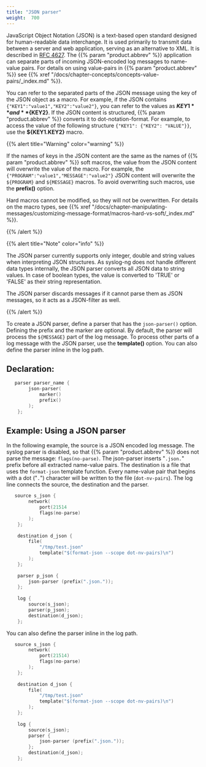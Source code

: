 ```yaml
---
title: "JSON parser"
weight:  700
---
```

<!-- DISCLAIMER: This file is based on the syslog-ng Open Source Edition documentation https://github.com/balabit/syslog-ng-ose-guides/commit/2f4a52ee61d1ea9ad27cb4f3168b95408fddfdf2 and is used under the terms of The syslog-ng Open Source Edition Documentation License. The file has been modified by Axoflow. -->

JavaScript Object Notation (JSON) is a text-based open standard designed for human-readable data interchange. It is used primarily to transmit data between a server and web application, serving as an alternative to XML. It is described in [RFC 4627](https://tools.ietf.org/html/rfc4627). The {{% param "product.abbrev" %}} application can separate parts of incoming JSON-encoded log messages to name-value pairs. For details on using value-pairs in {{% param "product.abbrev" %}} see {{% xref "/docs/chapter-concepts/concepts-value-pairs/_index.md" %}}.

You can refer to the separated parts of the JSON message using the key of the JSON object as a macro. For example, if the JSON contains `{"KEY1":"value1","KEY2":"value2"}`, you can refer to the values as **${KEY1}** and **${KEY2}**. If the JSON content is structured, {{% param "product.abbrev" %}} converts it to dot-notation-format. For example, to access the value of the following structure `{"KEY1": {"KEY2": "VALUE"}}`, use the **${KEY1.KEY2}** macro.

{{% alert title="Warning" color="warning" %}}

If the names of keys in the JSON content are the same as the names of {{% param "product.abbrev" %}} soft macros, the value from the JSON content will overwrite the value of the macro. For example, the `{"PROGRAM":"value1","MESSAGE":"value2"}` JSON content will overwrite the `${PROGRAM}` and `${MESSAGE}` macros. To avoid overwriting such macros, use the **prefix()** option.

Hard macros cannot be modified, so they will not be overwritten. For details on the macro types, see {{% xref "/docs/chapter-manipulating-messages/customizing-message-format/macros-hard-vs-soft/_index.md" %}}.

{{% /alert %}}

{{% alert title="Note" color="info" %}}

The JSON parser currently supports only integer, double and string values when interpreting JSON structures. As syslog-ng does not handle different data types internally, the JSON parser converts all JSON data to string values. In case of boolean types, the value is converted to 'TRUE' or 'FALSE' as their string representation.

The JSON parser discards messages if it cannot parse them as JSON messages, so it acts as a JSON-filter as well.

{{% /alert %}}

To create a JSON parser, define a parser that has the `json-parser()` option. Defining the prefix and the marker are optional. By default, the parser will process the `${MESSAGE}` part of the log message. To process other parts of a log message with the JSON parser, use the **template()** option. You can also define the parser inline in the log path.


## Declaration:

```c
   parser parser_name {
        json-parser(
            marker()
            prefix()
        );
    };
```



## Example: Using a JSON parser

In the following example, the source is a JSON encoded log message. The syslog parser is disabled, so that {{% param "product.abbrev" %}} does not parse the message: `flags(no-parse)`. The json-parser inserts "`.json.`" prefix before all extracted name-value pairs. The destination is a file that uses the `format-json` template function. Every name-value pair that begins with a dot ("`.`") character will be written to the file (`dot-nv-pairs`). The log line connects the source, the destination and the parser.

```c
   source s_json {
        network(
            port(21514
            flags(no-parse)
        );
    };
    
    destination d_json {
        file(
            "/tmp/test.json"
            template("$(format-json --scope dot-nv-pairs)\n")
        );
    };
    
    parser p_json {
        json-parser (prefix(".json."));
    };
    
    log {
        source(s_json);
        parser(p_json);
        destination(d_json);
    };
```

You can also define the parser inline in the log path.

```c
   source s_json {
        network(
            port(21514)
            flags(no-parse)
        );
    };
    
    destination d_json {
        file(
            "/tmp/test.json"
            template("$(format-json --scope dot-nv-pairs)\n")
        );
    };
    
    log {
        source(s_json);
        parser {
            json-parser (prefix(".json."));
        };
        destination(d_json);
    };
```

